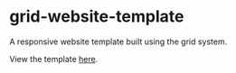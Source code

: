 # grid-website-template

A responsive website template built using the grid system.

View the template <a href="https://lyndsielane.github.io/grid-website-template/">here</a>.
